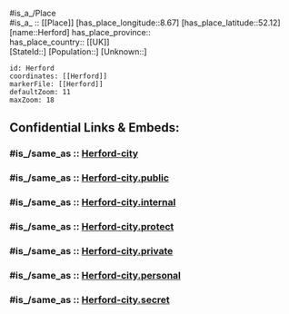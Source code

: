 ﻿---
confidential: public
isDeleted: false
location:
- 52.12
- 8.67
mapmarker: city
mapzoom:
- 7
- 12
SpocWebEntityId: 30899
tags:
- geo/City
type: City
---

#is_a_/Place  
#is_a_ :: [[Place]] 
[has_place_longitude::8.67] 
[has_place_latitude::52.12] 
[name::Herford] 
has_place_province::  
has_place_country:: [[UK]]  
[StateId::] 
[Population::] 
[Unknown::] 


```leaflet
id: Herford
coordinates: [[Herford]] 
markerFile: [[Herford]] 
defaultZoom: 11 
maxZoom: 18
```


## Confidential Links & Embeds: 

### #is_/same_as :: [Herford-city](/_Standards/Earth/Continent/Europe/Europe~Central/Germany/Germany~West/Nordrhein-Westfalen/counties~NW/Herford/cities~Herford/Herford-city.md) 

### #is_/same_as :: [Herford-city.public](/_public/Earth/Continent/Europe/Europe~Central/Germany/Germany~West/Nordrhein-Westfalen/counties~NW/Herford/cities~Herford/Herford-city.public.md) 

### #is_/same_as :: [Herford-city.internal](/_internal/Earth/Continent/Europe/Europe~Central/Germany/Germany~West/Nordrhein-Westfalen/counties~NW/Herford/cities~Herford/Herford-city.internal.md) 

### #is_/same_as :: [Herford-city.protect](/_protect/Earth/Continent/Europe/Europe~Central/Germany/Germany~West/Nordrhein-Westfalen/counties~NW/Herford/cities~Herford/Herford-city.protect.md) 

### #is_/same_as :: [Herford-city.private](/_private/Earth/Continent/Europe/Europe~Central/Germany/Germany~West/Nordrhein-Westfalen/counties~NW/Herford/cities~Herford/Herford-city.private.md) 

### #is_/same_as :: [Herford-city.personal](/_personal/Earth/Continent/Europe/Europe~Central/Germany/Germany~West/Nordrhein-Westfalen/counties~NW/Herford/cities~Herford/Herford-city.personal.md) 

### #is_/same_as :: [Herford-city.secret](/_secret/Earth/Continent/Europe/Europe~Central/Germany/Germany~West/Nordrhein-Westfalen/counties~NW/Herford/cities~Herford/Herford-city.secret.md)

